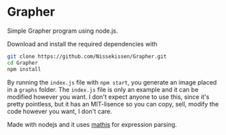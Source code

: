 # Grapher
Simple Grapher program using node.js.

Download and install the required dependencies with
```bash
git clone https://github.com/Nissekissen/Grapher.git
cd Grapher
npm install
```

By running the `index.js` file with `npm start`, you generate an image placed in a `graphs` folder. The `index.js` file is only an 
example and it can be modified however you want. I don't expect anyone to use this, since it's pretty pointless, but it has an MIT-lisence
so you can copy, sell, modify the code however you want, I don't care.

Made with nodejs and it uses [mathjs](https://github.com/josdejong/mathjs) for expression parsing.
